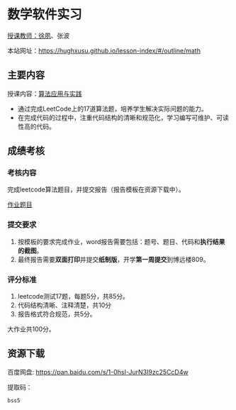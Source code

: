 # 数学软件实习

[授课教师：徐夙](https://hughxusu.github.io/lesson-index/#/c-teacher)、张波

本站网址：https://hughxusu.github.io/lesson-index/#/outline/math

## 主要内容

授课内容：[算法应用与实践](https://hughxusu.github.io/lesson-algorithm/#/) 

* 通过完成LeetCode上的17道算法题，培养学生解决实际问题的能力。
* 在完成代码的过程中，注重代码结构的清晰和规范化，学习编写可维护、可读性高的代码。

## 成绩考核

### 考核内容

完成leetcode算法题目，并提交报告（报告模板在资源下载中）。

[作业题目](/homework/leetcode)

### 提交要求

1. 按模板的要求完成作业，word报告需要包括：题号、题目、代码和**执行结果的截图**。
2. 最终报告需要**双面打印**并提交**纸制版**，开学**第一周提交**到博远楼809。

### 评分标准

1. leetcode测试17题，每题5分，共85分。
2. 代码结构清晰、注释清楚，共10分
3. 报告格式符合规范，共5分。

大作业共100分。

## 资源下载

百度网盘: https://pan.baidu.com/s/1-0hsI-JurN3I9zc25CcD4w 

提取码：

```shell
bss5
```


